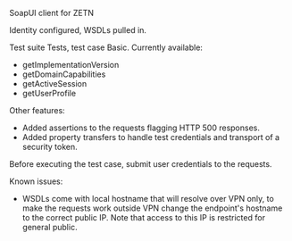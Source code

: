 SoapUI client for ZETN

Identity configured, WSDLs pulled in.

Test suite Tests, test case Basic. Currently available:
* getImplementationVersion
* getDomainCapabilities
* getActiveSession
* getUserProfile

Other features:
* Added assertions to the requests flagging HTTP 500 responses.
* Added property transfers to handle test credentials and transport of a security token.

Before executing the test case, submit user credentials to the requests.

Known issues:
* WSDLs come with local hostname that will resolve over VPN only, to make the requests work outside VPN change the endpoint's hostname to the correct public IP. Note that access to this IP is restricted for general public.
